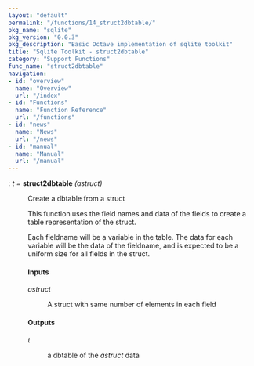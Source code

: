 ```yaml
---
layout: "default"
permalink: "/functions/14_struct2dbtable/"
pkg_name: "sqlite"
pkg_version: "0.0.3"
pkg_description: "Basic Octave implementation of sqlite toolkit"
title: "Sqlite Toolkit - struct2dbtable"
category: "Support Functions"
func_name: "struct2dbtable"
navigation:
- id: "overview"
  name: "Overview"
  url: "/index"
- id: "Functions"
  name: "Function Reference"
  url: "/functions"
- id: "news"
  name: "News"
  url: "/news"
- id: "manual"
  name: "Manual"
  url: "/manual"
---
```

<dl class="def">
<dt id="index-struct2dbtable"><span class="category">: </span><span><em><var>t</var> =</em> <strong>struct2dbtable</strong> <em>(<var>astruct</var>)</em><a href='#index-struct2dbtable' class='copiable-anchor'></a></span></dt>
<dd><p>Create a dbtable from a struct
</p> 
<p>This function uses the field names and data of the fields to create a table
 representation of the struct.
</p>
<p>Each fieldname will be a variable in the table. The data for each variable
 will be the data of the fieldname, and is expected to be a uniform size for
 all fields in the struct.
</p>
<span id="Inputs"></span><h4 class="subsubheading">Inputs</h4>
<dl compact="compact">
<dt><span><var>astruct</var></span></dt>
<dd><p>A struct with same number of elements in each field
 </p></dd>
</dl>

<span id="Outputs"></span><h4 class="subsubheading">Outputs</h4>
<dl compact="compact">
<dt><span><var>t</var></span></dt>
<dd><p>a dbtable of the <var>astruct</var> data
 </p></dd>
</dl>

</dd></dl>